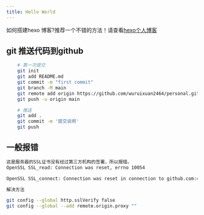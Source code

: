 ```yaml
---
title: Hello World
---
```

如何搭建hexo 博客?推荐一个不错的方法！请查看[hexo个人博客](https://www.cnblogs.com/visugar/p/6821777.html)

## git 推送代码到github

```bash
    # 第一次提交
    git init
    git add README.md
    git commit -m "first commit"
    git branch -M main
    git remote add origin https://github.com/wuruixuan2464/personal.git
    git push -u origin main

    # 推送
    git add .
    git commit -m '提交说明'
    git push
```

## 一般报错

```bash
这是服务器的SSL证书没有经过第三方机构的签署，所以报错。
OpenSSL SSL_read: Connection was reset, errno 10054

OpenSSL SSL_connect: Connection was reset in connection to github.com:443

解决方法

git config --global http.sslVerify false
git config --global --add remote.origin.proxy ""

```
